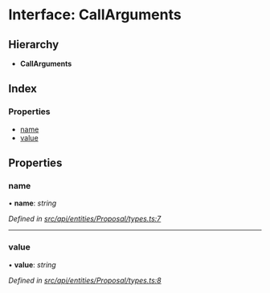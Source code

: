 # Interface: CallArguments

## Hierarchy

* **CallArguments**

## Index

### Properties

* [name](api_entities_proposal.callarguments.md#name)
* [value](api_entities_proposal.callarguments.md#value)

## Properties

###  name

• **name**: *string*

*Defined in [src/api/entities/Proposal/types.ts:7](https://github.com/PolymathNetwork/polymesh-sdk/blob/d7c2770/src/api/entities/Proposal/types.ts#L7)*

___

###  value

• **value**: *string*

*Defined in [src/api/entities/Proposal/types.ts:8](https://github.com/PolymathNetwork/polymesh-sdk/blob/d7c2770/src/api/entities/Proposal/types.ts#L8)*
